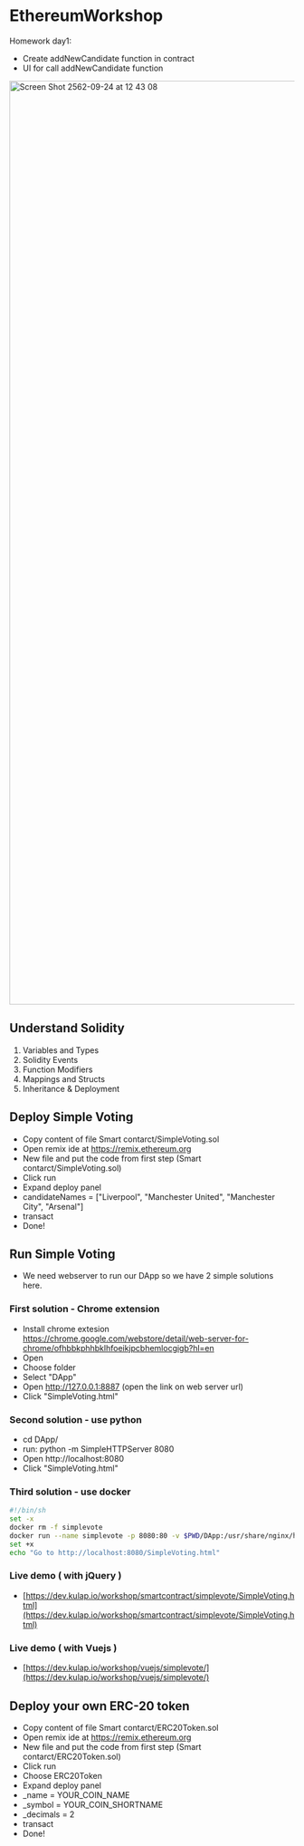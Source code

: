 # EthereumWorkshop

Homework day1:
- Create addNewCandidate function in contract
- UI for call addNewCandidate function

<img width="1631" alt="Screen Shot 2562-09-24 at 12 43 08" src="https://user-images.githubusercontent.com/459912/65484242-febaef00-dec8-11e9-9732-607a4990bdb8.png">

## Understand Solidity
1. Variables and Types
2. Solidity Events
3. Function Modifiers
4. Mappings and Structs
5. Inheritance & Deployment

## Deploy Simple Voting
- Copy content of file Smart contarct/SimpleVoting.sol
- Open remix ide at https://remix.ethereum.org
- New file and put the code from first step (Smart contarct/SimpleVoting.sol)
- Click run
- Expand deploy panel
- candidateNames = ["Liverpool", "Manchester United", "Manchester City", "Arsenal"]
- transact
- Done!

## Run Simple Voting
- We need webserver to run our DApp so we have 2 simple solutions here.

### First solution - Chrome extension
- Install chrome extesion https://chrome.google.com/webstore/detail/web-server-for-chrome/ofhbbkphhbklhfoeikjpcbhemlocgigb?hl=en
- Open
- Choose folder
- Select "DApp"
- Open http://127.0.0.1:8887 (open the link on web server url)
- Click "SimpleVoting.html"

### Second solution - use python
- cd DApp/
- run: python -m SimpleHTTPServer 8080
- Open http://localhost:8080
- Click "SimpleVoting.html"

### Third solution - use docker
```sh
#!/bin/sh
set -x
docker rm -f simplevote
docker run --name simplevote -p 8080:80 -v $PWD/DApp:/usr/share/nginx/html:ro -d nginx:alpine
set +x
echo "Go to http://localhost:8080/SimpleVoting.html"
```

### Live demo ( with jQuery )
- [https://dev.kulap.io/workshop/smartcontract/simplevote/SimpleVoting.html](https://dev.kulap.io/workshop/smartcontract/simplevote/SimpleVoting.html)

### Live demo ( with Vuejs )
- [https://dev.kulap.io/workshop/vuejs/simplevote/](https://dev.kulap.io/workshop/vuejs/simplevote/)

## Deploy your own ERC-20 token
- Copy content of file Smart contarct/ERC20Token.sol
- Open remix ide at https://remix.ethereum.org
- New file and put the code from first step (Smart contarct/ERC20Token.sol)
- Click run
- Choose ERC20Token
- Expand deploy panel
- _name = YOUR_COIN_NAME
- _symbol = YOUR_COIN_SHORTNAME
- _decimals = 2
- transact
- Done!
